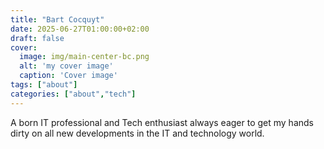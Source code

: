 ```yaml
---
title: "Bart Cocquyt"
date: 2025-06-27T01:00:00+02:00
draft: false
cover:
  image: img/main-center-bc.png
  alt: 'my cover image'
  caption: 'Cover image'
tags: ["about"]
categories: ["about","tech"]
---
```


A born IT professional and Tech enthusiast always eager to get my hands dirty on all new developments in the IT and technology world.